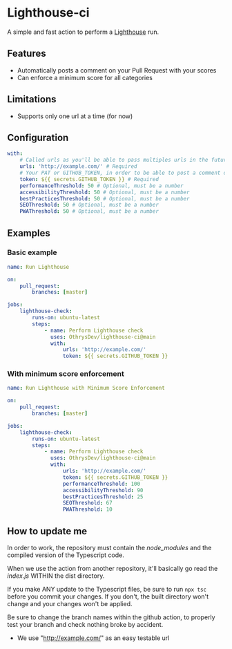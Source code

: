 # Lighthouse-ci

A simple and fast action to perform a [Lighthouse](https://developers.google.com/web/tools/lighthouse) run.

## Features

-   Automatically posts a comment on your Pull Request with your scores
-   Can enforce a minimum score for all categories

## Limitations

-   Supports only one url at a time (for now)

## Configuration

```yml
with:
    # Called urls as you'll be able to pass multiples urls in the future
    urls: 'http://example.com/' # Required
    # Your PAT or GITHUB_TOKEN, in order to be able to post a comment on your Pull Request
    token: ${{ secrets.GITHUB_TOKEN }} # Required
    performanceThreshold: 50 # Optional, must be a number
    accessibilityThreshold: 50 # Optional, must be a number
    bestPracticesThreshold: 50 # Optional, must be a number
    SEOThreshold: 50 # Optional, must be a number
    PWAThreshold: 50 # Optional, must be a number
```

## Examples

### Basic example

```yml
name: Run Lighthouse

on:
    pull_request:
        branches: [master]

jobs:
    lighthouse-check:
        runs-on: ubuntu-latest
        steps:
            - name: Perform Lighthouse check
              uses: OthrysDev/lighthouse-ci@main
              with:
                  urls: 'http://example.com/'
                  token: ${{ secrets.GITHUB_TOKEN }}
```

### With minimum score enforcement

```yml
name: Run Lighthouse with Minimum Score Enforcement

on:
    pull_request:
        branches: [master]

jobs:
    lighthouse-check:
        runs-on: ubuntu-latest
        steps:
            - name: Perform Lighthouse check
              uses: OthrysDev/lighthouse-ci@main
              with:
                  urls: 'http://example.com/'
                  token: ${{ secrets.GITHUB_TOKEN }}
                  performanceThreshold: 100
                  accessibilityThreshold: 90
                  bestPracticesThreshold: 25
                  SEOThreshold: 67
                  PWAThreshold: 10
```

## How to update me

In order to work, the repository must contain the _node_modules_ and the compiled version of the Typescript code.

When we use the action from another repository, it'll basically go read the _index.js_ WITHIN the dist directory.

If you make ANY update to the Typescript files, be sure to run `npx tsc` before you commit your changes. If you don't, the built directory won't change and your changes won't be applied.

Be sure to change the branch names within the github action, to properly test your branch and check nothing broke by accident.

-   We use "http://example.com/" as an easy testable url
